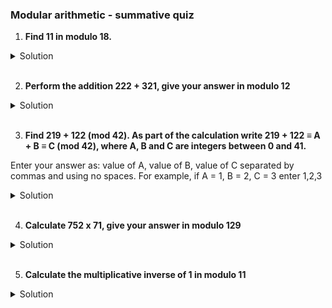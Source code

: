 ### Modular arithmetic - summative quiz

1. **Find 11 in modulo 18.**

<details>
  <summary>Solution</summary>

11 / 18 = 0 remainder 11

Thus, 11 mod 18 = 11

</details>

<br>

2. **Perform the addition 222 + 321, give your answer in modulo 12**

<details>
  <summary>Solution</summary>

First perform the addition:

222 + 321 = 543

Divide 543 / 12 = 43 remainder 3

</details>

<br>

3. **Find 219 + 122 (mod 42). As part of the calculation write 219 + 122 ≡ A + B ≡ C (mod 42), where A, B and C are integers between 0 and 41.**

Enter your answer as:
value of A, value of B, value of C
separated by commas and using no spaces.
For example, if A = 1, B = 2, C = 3 enter
1,2,3

<details>
  <summary>Solution</summary>

Step 1: Find A = 219 mod 42

219 / 42 = 5 remainder 9

So, A = 9

Step 2: Find B = 122 mod 42

122 / 42 = 2 remainder 38

So, B = 38

Step 3: Compute the sum A + B

A + B = 9 + 38 = 47

47 / 42 = 1 remainder 5

So, C = 5

</details>

<br>

4. **Calculate 752 x 71, give your answer in modulo 129**

<details>
  <summary>Solution</summary>

The answer is 115.

</details>

<br>

5. **Calculate the multiplicative inverse of 1 in modulo 11**

<details>
  <summary>Solution</summary>

The multiplicative inverse of a number a modulo m is a number x such that:

a \* x ≡ 1 (mod m)

For a = 1 and m = 11

1 \* x ≡ 1 (mod 11)

Clearly, x = 1 since multiplying 1 by itself gives 1:

1 \* 1 = 1 ≡ 1 (mod 11)

Therefore, the multiplicative inverse of 1 in modulo 11 is 1

</details>

<br>
